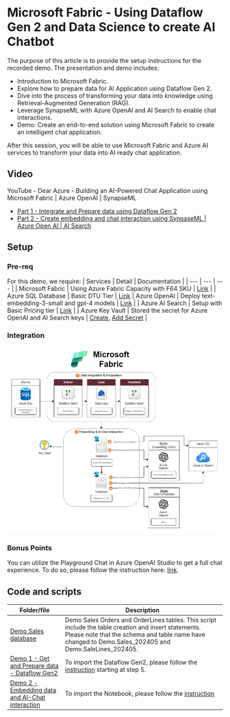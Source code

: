 # Microsoft Fabric - Using Dataflow Gen 2 and Data Science to create AI Chatbot

The purpose of this article is to provide the setup instructions for the recorded demo. The presentation and demo includes:

* Introduction to Microsoft Fabric.
* Explore how to prepare data for AI Application using Dataflow Gen 2.
* Dive into the process of transforming your data into knowledge using Retrieval-Augmented Generation (RAG).
* Leverage SynapseML with Azure OpenAI and AI Search to enable chat interactions.
* Demo: Create an end-to-end solution using Microsoft Fabric to create an intelligent chat application.

After this session, you will be able to use Microsoft Fabric and Azure AI services to transform your data into AI ready chat application.

## Video

YouTube - Dear Azure - Building an AI-Powered Chat Application using Microsoft Fabric | Azure OpenAI | SynapseML

* [Part 1 - Integrate and Prepare data using Dataflow Gen 2](https://youtu.be/G-ekRgde5Oo?list=PLd5EI5E5dBo5Pj2v10QN_orpbY7QBYQxF)
* [Part 2 - Create embedding and chat interaction using SynpaseML | Azure Open AI | AI Search](https://youtu.be/ge6zJH8uNxQ?list=PLd5EI5E5dBo5Pj2v10QN_orpbY7QBYQxF) 

## Setup

### Pre-req

For this demo, we require:
| Services | Detail | Documentation |
| --- | --- | --- |
| Microsoft Fabric | Using Azure Fabric Capacity with F64 SKU | [Link](https://learn.microsoft.com/en-us/fabric/admin/capacity-settings?tabs=fabric-capacity&wt.mc_id=MVP_365600) |
| Azure SQL Database | Basic DTU Tier | [Link](https://learn.microsoft.com/en-us/azure/azure-sql/database/single-database-create-quickstart?view=azuresql&tabs=azure-portal&wt.mc_id=MVP_365600)
| Azure OpenAI | Deploy text-embedding-3-small and gpt-4 models | [Link](https://learn.microsoft.com/en-us/azure/ai-services/openai/how-to/create-resource?pivots=web-portal&wt.mc_id=MVP_365600) |
| Azure AI Search | Setup with Basic Pricing tier | [Link](https://learn.microsoft.com/en-us/azure/search/search-create-service-portal?wt.mc_id=MVP_365600) |
| Azure Key Vault | Stored the secret for Azure OpenAI and AI Search keys | [Create](https://learn.microsoft.com/en-us/azure/key-vault/general/quick-create-portal?wt.mc_id=MVP_365600), [Add Secret](https://learn.microsoft.com/en-us/azure/key-vault/secrets/quick-create-portal?wt.mc_id=MVP_365600) |

### Integration

![Microsoft Fabric - integration](./images/MS-Fabric-AI-Chat.png)  

### Bonus Points

You can utilize the Playground Chat in Azure OpenAI Studio to get a full chat experience. To do so, please follow the instruction here: [link](https://learn.microsoft.com/en-us/azure/ai-services/openai/concepts/use-your-data?tabs=ai-search%2Ccopilot?wt.mc_id=MVP_365600).

## Code and scripts

| Folder/file | Description |
| --- | --- |
| [Demo Sales database](../../../sample/test-data/WideWorldImporters/demo-data-202405.sql) | Demo Sales Orders and OrderLines tables. This script include the table creation and insert statements. Please note that the schema and table name have changed to Demo.Sales_202405 and Demo.SaleLines_202405. |
| [Demo 1 - Get and Prepare data - Dataflow Gen2](./src/DataflowGen2-template/) | To import the Dataflow Gen2, please follow the [instruction](https://learn.microsoft.com/en-us/fabric/data-factory/move-dataflow-gen1-to-dataflow-gen2?wt.mc_id=MVP_365600) starting at step 5.|
| [Demo 2 - Embedding data and AI-Chat interaction](./src/Notebook/) | To import the Notebook, please follow the [instruction](https://learn.microsoft.com/en-us/fabric/data-engineering/how-to-use-notebook#import-existing-notebooks?wt.mc_id=MVP_365600) |
